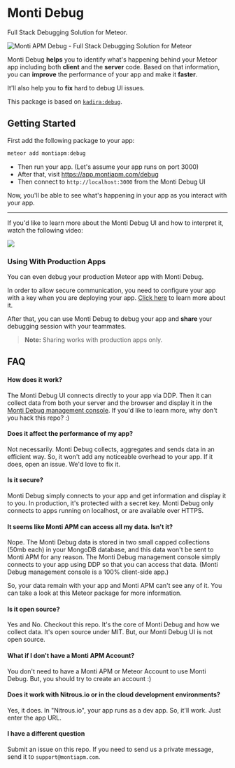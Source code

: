 # Monti Debug

Full Stack Debugging Solution for Meteor.

![Monti APM Debug - Full Stack Debugging Solution for Meteor](https://cldup.com/8qVDtF7NtP.png)

Monti Debug **helps** you to identify what's happening behind your Meteor app including both **client** and the **server** code. Based on that information, you can **improve** the performance of your app and make it **faster**.

It'll also help you to **fix** hard to debug UI issues.

This package is based on [`kadira:debug`](https://github.com/kadirahq/meteor-debug).

## Getting Started

First add the following package to your app:

~~~js
meteor add montiapm:debug
~~~

* Then run your app. (Let's assume your app runs on port 3000)
* After that, visit <https://app.montiapm.com/debug>
* Then connect to `http://localhost:3000` from the Monti Debug UI

Now, you'll be able to see what's happening in your app as you interact with your app.

---

If you'd like to learn more about the Monti Debug UI and how to interpret it, watch the following video:

[![](https://cldup.com/eDEvWF2VMT.png)](https://www.youtube.com/watch?v=lrAYlayAWMI)

### Using With Production Apps

You can even debug your production Meteor app with Monti Debug.

In order to allow secure communication, you need to configure your app with a key when you are deploying your app. [Click here](https://web.archive.org/web/20170227082914/http://support.kadira.io/knowledgebase/articles/808611-configuring-kadira-debug-for-production-app) to learn more about it.

After that, you can use Monti Debug to debug your app and **share** your debugging session with your teammates.

> **Note:** Sharing works with production apps only.

## FAQ

#### How does it work?

The Monti Debug UI connects directly to your app via DDP. Then it can collect data from both your server and the browser and display it in the [Monti Debug management console](https://app.montiapm.com/debug). If you'd like to learn more, why don't you hack this repo? :)

#### Does it affect the performance of my app?

Not necessarily. Monti Debug collects, aggregates and sends data in an efficient way. So, it won't add any noticeable overhead to your app. If it does, open an issue. We'd love to fix it.

#### Is it secure?

Monti Debug simply connects to your app and get information and display it to you. In production, it's protected with a secret key. Monti Debug only connects to apps running on localhost, or are available over HTTPS.

#### It seems like Monti APM can access all my data. Isn't it?

Nope. The Monti Debug data is stored in two small capped collections (50mb each) in your MongoDB database, and this data won't be sent to Monti APM for any reason. The Monti Debug management console simply connects to your app using DDP so that you can access that data.
(Monti Debug management console is a 100% client-side app.)

So, your data remain with your app and Monti APM can't see any of it. You can take a look at this Meteor package for more information.

#### Is it open source?

Yes and No. Checkout this repo. It's the core of Monti Debug and how we collect data. It's open source under MIT. But, our Monti Debug UI is not open source.

#### What if I don't have a Monti APM Account?

You don't need to have a Monti APM or Meteor Account to use Monti Debug. But, you should try to create an account :)

#### Does it work with Nitrous.io or in the cloud development environments?

Yes, it does. In "Nitrous.io", your app runs as a dev app. So, it'll work. Just enter the app URL.

#### I have a different question

Submit an issue on this repo. If you need to send us a private message, send it to `support@montiapm.com`.
